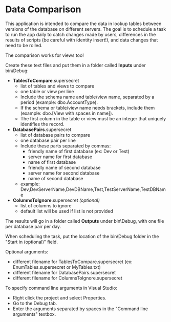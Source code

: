 # Data Comparison
This application is intended to compare the data in lookup tables between versions of the database on different servers.
The goal is to schedule a task to run the app daily to catch changes made by users, differences in the results of scripts (be careful with identity insert!), and data changes that need to be rolled.

The comparison works for views too!

Create these text files and put them in a folder called **Inputs** under bin\Debug:
* **TablesToCompare**.supersecret
    * list of tables and views to compare
    * one table or view per line
    * Include the schema name and table/view name, separated by a period (example: dbo.AccountType).
    * If the schema or table/view name needs brackets, include them (example: dbo.[View with spaces in name]).
    * The first column in the table or view must be an integer that uniquely identifies the record.
* **DatabasePairs**.supersecret
    * list of database pairs to compare
    * one database pair per line
    * Include these parts separated by commas:
        * friendly name of first database (ex: Dev or Test)
        * server name for first database
        * name of first database
        * friendly name of second database
        * server name for second database
        * name of second database
    * example: Dev,DevServerName,DevDBName,Test,TestServerName,TestDBName
* **ColumnsToIgnore**.supersecret *(optional)*
    * list of columns to ignore
    * default list will be used if list is not provided

The results will go in a folder called **Outputs** under bin\Debug, with one file per database pair per day.

When scheduling the task, put the location of the bin\Debug folder in the "Start in (optional)" field.

Optional arguments:
* different filename for TablesToCompare.supersecret (ex: EnumTables.supersecret or MyTables.txt)
* different filename for DatabasePairs.supersecret
* different filename for ColumnsToIgnore.supersecret

To specify command line arguments in Visual Studio:
* Right click the project and select Properties.
* Go to the Debug tab.
* Enter the arguments separated by spaces in the "Command line arguments" textbox.
